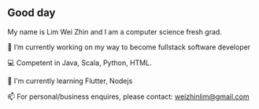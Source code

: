 ## Good day
My name is Lim Wei Zhin and I am a computer science fresh grad.

🔭 I’m currently working on my way to become fullstack software developer

💻 Competent in Java, Scala, Python, HTML.

🌱 I'm currently learning Flutter, Nodejs

📫 For personal/business enquires, please contact: weizhinlim@gmail.com
<!--
**arjenlim/arjenlim** is a ✨ _special_ ✨ repository because its `README.md` (this file) appears on your GitHub profile.

Here are some ideas to get you started:

- 🔭 I’m currently working on ...
- 🌱 I’m currently learning ...
- 👯 I’m looking to collaborate on ...
- 🤔 I’m looking for help with ...
- 💬 Ask me about ...
- 📫 How to reach me: ...
- 😄 Pronouns: ...
- ⚡ Fun fact: ...
-->
